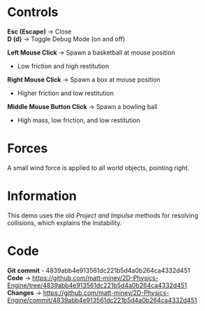 # Controls

**Esc (Escape)** → Close  
**D (d)** → Toggle Debug Mode (on and off)

**Left Mouse Click** → Spawn a basketball at mouse position

- Low friction and high restitution

**Right Mouse Click** → Spawn a box at mouse position

- Higher friction and low restitution

**Middle Mouse Button Click** → Spawn a bowling ball

- High mass, low friction, and low restitution

# Forces

A small wind force is applied to all world objects, pointing right.

# Information

This demo uses the old _Project and Impulse_ methods for resolving collisions, which explains the instability.

# Code

**Git commit** - 4839abb4e913561dc221b5d4a0b264ca4332d451  
**Code** → https://github.com/matt-minev/2D-Physics-Engine/tree/4839abb4e913561dc221b5d4a0b264ca4332d451  
**Changes** → https://github.com/matt-minev/2D-Physics-Engine/commit/4839abb4e913561dc221b5d4a0b264ca4332d451
